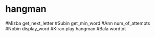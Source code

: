 # hangman

#Mizba get_next_letter
#Subin get_min_word
#Ann num_of_attempts
#Nobin display_word
#Kiran 	play hangman
#Bala wordtxt

